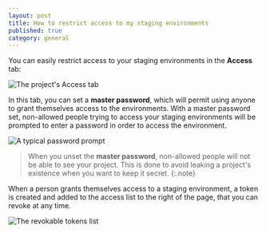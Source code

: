 ```yaml
---
layout: post
title: How to restrict access to my staging environments
published: true
category: general
---
```


You can easily restrict access to your staging environments in the **Access** tab:

![The project's Access tab](/assets/screenshots/access-tab.png)

In this tab, you can set a **master password**, which will permit using anyone to grant themselves access to the environments. With a master password set, non-allowed people trying to access your staging environments will be prompted to enter a password in order to access the environment.

![A typical password prompt](/assets/screenshots/access-password-prompt.png)

> When you unset the **master password**, non-allowed people will not be able to see your project. This is done to avoid leaking a project's existence when you want to keep it secret.
{:.note}

When a person grants themselves access to a staging environment, a token is created and added to the access list to the right of the page, that you can revoke at any time.

![The revokable tokens list](/assets/screenshots/access-tokens-revoke.png)
